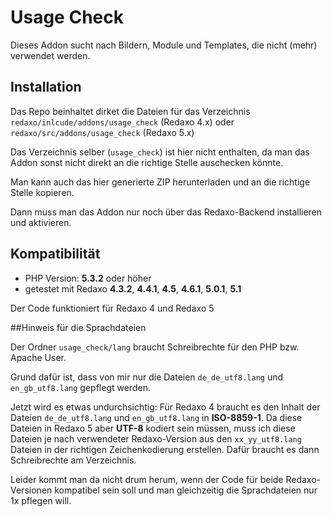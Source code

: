 # Usage Check

Dieses Addon sucht nach Bildern, Module und Templates, die nicht (mehr) verwendet werden.

## Installation

Das Repo beinhaltet dirket die Dateien für das Verzeichnis
`redaxo/inlcude/addons/usage_check` (Redaxo 4.x) oder
`redaxo/src/addons/usage_check` (Redaxo 5.x)

Das Verzeichnis selber (`usage_check`) ist hier nicht enthalten, da man das
Addon sonst nicht direkt an die richtige Stelle auschecken könnte.

Man kann auch das hier generierte ZIP herunterladen und an die richtige Stelle
kopieren.

Dann muss man das Addon nur noch über das Redaxo-Backend installieren und
aktivieren.

## Kompatibilität
- PHP Version: __5.3.2__ oder höher
- getestet mit Redaxo __4.3.2__, __4.4.1__, __4.5__, __4.6.1__, __5.0.1__, __5.1__

Der Code funktioniert für Redaxo 4 und Redaxo 5

##Hinweis für die Sprachdateien

Der Ordner `usage_check/lang` braucht Schreibrechte für den PHP bzw. Apache User.

Grund dafür ist, dass von mir nur die Dateien `de_de_utf8.lang` und
`en_gb_utf8.lang` gepflegt werden.

Jetzt wird es etwas undurchsichtig: Für Redaxo 4 braucht es den Inhalt der
Dateien `de_de_utf8.lang` und `en_gb_utf8.lang` in __ISO-8859-1__. Da diese
Dateien in Redaxo 5 aber __UTF-8__ kodiert sein müssen, muss ich diese Dateien
je nach verwendeter Redaxo-Version aus den `xx_yy_utf8.lang` Dateien in der
richtigen Zeichenkodierung erstellen. Dafür braucht es dann Schreibrechte am
Verzeichnis.

Leider kommt man da nicht drum herum, wenn der Code für beide Redaxo-Versionen
kompatibel sein soll und man gleichzeitig die Sprachdateien nur 1x pflegen will.

